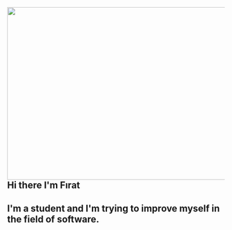 <img src ="https://media.giphy.com/media/PNCWl4fqb2mWQN86Cv/giphy.gif" align="right" width="1000" height="400">

## Hi there I'm Fırat

## I'm a student and I'm trying to improve myself in the field of software.
